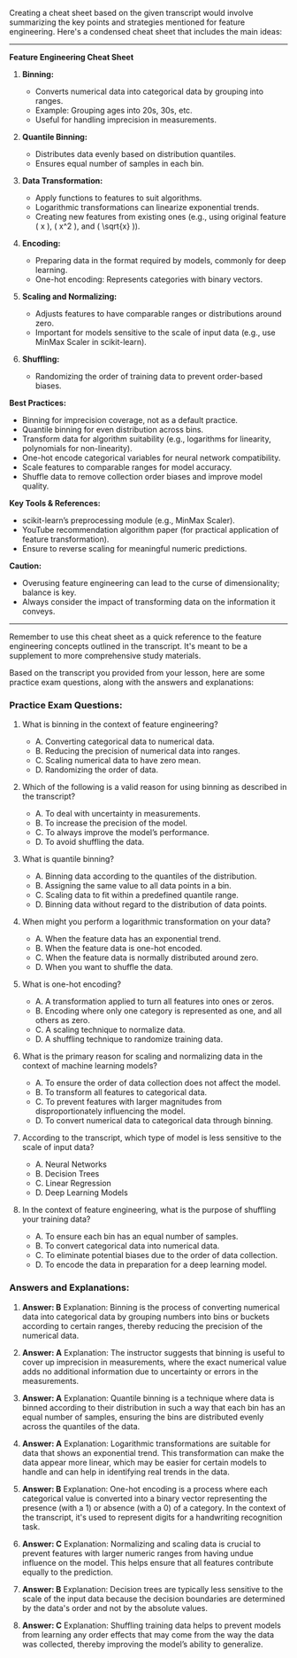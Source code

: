 Creating a cheat sheet based on the given transcript would involve summarizing the key points and strategies mentioned for feature engineering. Here's a condensed cheat sheet that includes the main ideas:

---

**Feature Engineering Cheat Sheet**

1. **Binning:**
   - Converts numerical data into categorical data by grouping into ranges.
   - Example: Grouping ages into 20s, 30s, etc.
   - Useful for handling imprecision in measurements.

2. **Quantile Binning:**
   - Distributes data evenly based on distribution quantiles.
   - Ensures equal number of samples in each bin.

3. **Data Transformation:**
   - Apply functions to features to suit algorithms.
   - Logarithmic transformations can linearize exponential trends.
   - Creating new features from existing ones (e.g., using original feature \( x \), \( x^2 \), and \( \sqrt{x} \)).

4. **Encoding:**
   - Preparing data in the format required by models, commonly for deep learning.
   - One-hot encoding: Represents categories with binary vectors.

5. **Scaling and Normalizing:**
   - Adjusts features to have comparable ranges or distributions around zero.
   - Important for models sensitive to the scale of input data (e.g., use MinMax Scaler in scikit-learn).

6. **Shuffling:**
   - Randomizing the order of training data to prevent order-based biases.

**Best Practices:**
- Binning for imprecision coverage, not as a default practice.
- Quantile binning for even distribution across bins.
- Transform data for algorithm suitability (e.g., logarithms for linearity, polynomials for non-linearity).
- One-hot encode categorical variables for neural network compatibility.
- Scale features to comparable ranges for model accuracy.
- Shuffle data to remove collection order biases and improve model quality.

**Key Tools & References:**
- scikit-learn’s preprocessing module (e.g., MinMax Scaler).
- YouTube recommendation algorithm paper (for practical application of feature transformation).
- Ensure to reverse scaling for meaningful numeric predictions.

**Caution:**
- Overusing feature engineering can lead to the curse of dimensionality; balance is key.
- Always consider the impact of transforming data on the information it conveys.

---

Remember to use this cheat sheet as a quick reference to the feature engineering concepts outlined in the transcript. It's meant to be a supplement to more comprehensive study materials.

Based on the transcript you provided from your lesson, here are some practice exam questions, along with the answers and explanations:

### Practice Exam Questions:

1. What is binning in the context of feature engineering?
   - A. Converting categorical data to numerical data.
   - B. Reducing the precision of numerical data into ranges.
   - C. Scaling numerical data to have zero mean.
   - D. Randomizing the order of data.

2. Which of the following is a valid reason for using binning as described in the transcript?
   - A. To deal with uncertainty in measurements.
   - B. To increase the precision of the model.
   - C. To always improve the model’s performance.
   - D. To avoid shuffling the data.

3. What is quantile binning?
   - A. Binning data according to the quantiles of the distribution.
   - B. Assigning the same value to all data points in a bin.
   - C. Scaling data to fit within a predefined quantile range.
   - D. Binning data without regard to the distribution of data points.

4. When might you perform a logarithmic transformation on your data?
   - A. When the feature data has an exponential trend.
   - B. When the feature data is one-hot encoded.
   - C. When the feature data is normally distributed around zero.
   - D. When you want to shuffle the data.

5. What is one-hot encoding?
   - A. A transformation applied to turn all features into ones or zeros.
   - B. Encoding where only one category is represented as one, and all others as zero.
   - C. A scaling technique to normalize data.
   - D. A shuffling technique to randomize training data.

6. What is the primary reason for scaling and normalizing data in the context of machine learning models?
   - A. To ensure the order of data collection does not affect the model.
   - B. To transform all features to categorical data.
   - C. To prevent features with larger magnitudes from disproportionately influencing the model.
   - D. To convert numerical data to categorical data through binning.

7. According to the transcript, which type of model is less sensitive to the scale of input data?
   - A. Neural Networks
   - B. Decision Trees
   - C. Linear Regression
   - D. Deep Learning Models

8. In the context of feature engineering, what is the purpose of shuffling your training data?
   - A. To ensure each bin has an equal number of samples.
   - B. To convert categorical data into numerical data.
   - C. To eliminate potential biases due to the order of data collection.
   - D. To encode the data in preparation for a deep learning model.

### Answers and Explanations:

1. **Answer: B**
   Explanation: Binning is the process of converting numerical data into categorical data by grouping numbers into bins or buckets according to certain ranges, thereby reducing the precision of the numerical data.

2. **Answer: A**
   Explanation: The instructor suggests that binning is useful to cover up imprecision in measurements, where the exact numerical value adds no additional information due to uncertainty or errors in the measurements.

3. **Answer: A**
   Explanation: Quantile binning is a technique where data is binned according to their distribution in such a way that each bin has an equal number of samples, ensuring the bins are distributed evenly across the quantiles of the data.

4. **Answer: A**
   Explanation: Logarithmic transformations are suitable for data that shows an exponential trend. This transformation can make the data appear more linear, which may be easier for certain models to handle and can help in identifying real trends in the data.

5. **Answer: B**
   Explanation: One-hot encoding is a process where each categorical value is converted into a binary vector representing the presence (with a 1) or absence (with a 0) of a category. In the context of the transcript, it's used to represent digits for a handwriting recognition task.

6. **Answer: C**
   Explanation: Normalizing and scaling data is crucial to prevent features with larger numeric ranges from having undue influence on the model. This helps ensure that all features contribute equally to the prediction.

7. **Answer: B**
   Explanation: Decision trees are typically less sensitive to the scale of the input data because the decision boundaries are determined by the data's order and not by the absolute values.

8. **Answer: C**
   Explanation: Shuffling training data helps to prevent models from learning any order effects that may come from the way the data was collected, thereby improving the model’s ability to generalize.
   